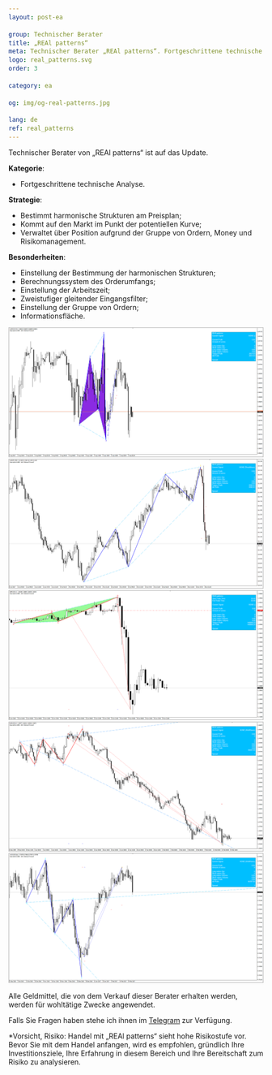 ```yaml
---
layout: post-ea

group: Technischer Berater
title: „REAl patterns“
meta: Technischer Berater „REAl patterns“. Fortgeschrittene technische Analyse. Alle Geldmittel, die von dem Verkauf dieser Berater erhalten werden, werden für wohltätige Zwecke angewendet.
logo: real_patterns.svg
order: 3

category: ea

og: img/og-real-patterns.jpg

lang: de
ref: real_patterns
---
```


Technischer Berater von „REAl patterns“ ist auf das Update.


**Kategorie**:
  - Fortgeschrittene technische Analyse.

**Strategie**:
  - Bestimmt harmonische Strukturen am Preisplan;
  - Kommt auf den Markt im Punkt der potentiellen Kurve;
  - Verwaltet über Position aufgrund der Gruppe von Ordern, Money und Risikomanagement.

**Besonderheiten**:
  - Einstellung der Bestimmung der harmonischen Strukturen;
  - Berechnungssystem des Orderumfangs;
  - Einstellung der Arbeitszeit;
  - Zweistufiger gleitender Eingangsfilter;
  - Einstellung der Gruppe von Ordern;
  - Informationsfläche.

<a data-fancybox="gallery" href="/img/ea/en/ENG - USDCHF M15 (2017).png"><img src="/img/ea/en/ENG - USDCHF M15 (2017).png" alt=""></a>
<a data-fancybox="gallery" href="/img/ea/en/ENG - USDJPY M30 (2017).png"><img src="/img/ea/en/ENG - USDJPY M30 (2017).png" alt=""></a>
<a data-fancybox="gallery" href="/img/ea/en/ENG - GBPUSD H1 (2016).png"><img src="/img/ea/en/ENG - GBPUSD H1 (2016).png" alt=""></a>
<a data-fancybox="gallery" href="/img/ea/en/ENG - EURUSD H4 (2010).png"><img src="/img/ea/en/ENG - EURUSD H4 (2010).png" alt=""></a>
<a data-fancybox="gallery" href="/img/ea/en/ENG - AUDUSD D1 (2016-2017).png"><img src="/img/ea/en/ENG - AUDUSD D1 (2016-2017).png" alt=""></a>

Alle Geldmittel, die von dem Verkauf dieser Berater erhalten werden, werden für wohltätige Zwecke angewendet.

Falls Sie Fragen haben stehe ich ihnen im <a href="https://t.me/chutkoy" target="_blank">Telegram</a> zur Verfügung.

*Vorsicht, Risiko: Handel mit „REAl patterns“ sieht hohe Risikostufe vor. Bevor Sie mit dem Handel anfangen, wird es empfohlen, gründlich Ihre Investitionsziele, Ihre Erfahrung in diesem Bereich und Ihre Bereitschaft zum Risiko zu analysieren.   
